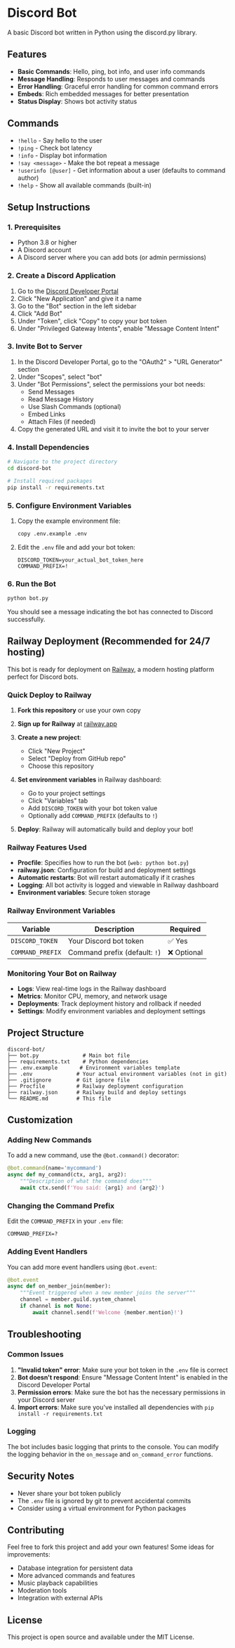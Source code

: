 # Discord Bot

A basic Discord bot written in Python using the discord.py library.

## Features

- **Basic Commands**: Hello, ping, bot info, and user info commands
- **Message Handling**: Responds to user messages and commands
- **Error Handling**: Graceful error handling for common command errors
- **Embeds**: Rich embedded messages for better presentation
- **Status Display**: Shows bot activity status

## Commands

- `!hello` - Say hello to the user
- `!ping` - Check bot latency
- `!info` - Display bot information
- `!say <message>` - Make the bot repeat a message
- `!userinfo [@user]` - Get information about a user (defaults to command author)
- `!help` - Show all available commands (built-in)

## Setup Instructions

### 1. Prerequisites

- Python 3.8 or higher
- A Discord account
- A Discord server where you can add bots (or admin permissions)

### 2. Create a Discord Application

1. Go to the [Discord Developer Portal](https://discord.com/developers/applications)
2. Click "New Application" and give it a name
3. Go to the "Bot" section in the left sidebar
4. Click "Add Bot"
5. Under "Token", click "Copy" to copy your bot token
6. Under "Privileged Gateway Intents", enable "Message Content Intent"

### 3. Invite Bot to Server

1. In the Discord Developer Portal, go to the "OAuth2" > "URL Generator" section
2. Under "Scopes", select "bot"
3. Under "Bot Permissions", select the permissions your bot needs:
   - Send Messages
   - Read Message History
   - Use Slash Commands (optional)
   - Embed Links
   - Attach Files (if needed)
4. Copy the generated URL and visit it to invite the bot to your server

### 4. Install Dependencies

```bash
# Navigate to the project directory
cd discord-bot

# Install required packages
pip install -r requirements.txt
```

### 5. Configure Environment Variables

1. Copy the example environment file:
   ```bash
   copy .env.example .env
   ```

2. Edit the `.env` file and add your bot token:
   ```
   DISCORD_TOKEN=your_actual_bot_token_here
   COMMAND_PREFIX=!
   ```

### 6. Run the Bot

```bash
python bot.py
```

You should see a message indicating the bot has connected to Discord successfully.

## Railway Deployment (Recommended for 24/7 hosting)

This bot is ready for deployment on [Railway](https://railway.app), a modern hosting platform perfect for Discord bots.

### Quick Deploy to Railway

1. **Fork this repository** or use your own copy

2. **Sign up for Railway** at [railway.app](https://railway.app)

3. **Create a new project**:
   - Click "New Project"
   - Select "Deploy from GitHub repo"
   - Choose this repository

4. **Set environment variables** in Railway dashboard:
   - Go to your project settings
   - Click "Variables" tab
   - Add `DISCORD_TOKEN` with your bot token value
   - Optionally add `COMMAND_PREFIX` (defaults to `!`)

5. **Deploy**: Railway will automatically build and deploy your bot!

### Railway Features Used

- **Procfile**: Specifies how to run the bot (`web: python bot.py`)
- **railway.json**: Configuration for build and deployment settings
- **Automatic restarts**: Bot will restart automatically if it crashes
- **Logging**: All bot activity is logged and viewable in Railway dashboard
- **Environment variables**: Secure token storage

### Railway Environment Variables

| Variable | Description | Required |
|----------|-------------|-----------|
| `DISCORD_TOKEN` | Your Discord bot token | ✅ Yes |
| `COMMAND_PREFIX` | Command prefix (default: `!`) | ❌ Optional |

### Monitoring Your Bot on Railway

- **Logs**: View real-time logs in the Railway dashboard
- **Metrics**: Monitor CPU, memory, and network usage
- **Deployments**: Track deployment history and rollback if needed
- **Settings**: Modify environment variables and deployment settings

## Project Structure

```
discord-bot/
├── bot.py              # Main bot file
├── requirements.txt    # Python dependencies
├── .env.example       # Environment variables template
├── .env              # Your actual environment variables (not in git)
├── .gitignore        # Git ignore file
├── Procfile          # Railway deployment configuration
├── railway.json      # Railway build and deploy settings
└── README.md         # This file
```

## Customization

### Adding New Commands

To add a new command, use the `@bot.command()` decorator:

```python
@bot.command(name='mycommand')
async def my_command(ctx, arg1, arg2):
    """Description of what the command does"""
    await ctx.send(f'You said: {arg1} and {arg2}')
```

### Changing the Command Prefix

Edit the `COMMAND_PREFIX` in your `.env` file:

```
COMMAND_PREFIX=?
```

### Adding Event Handlers

You can add more event handlers using `@bot.event`:

```python
@bot.event
async def on_member_join(member):
    """Event triggered when a new member joins the server"""
    channel = member.guild.system_channel
    if channel is not None:
        await channel.send(f'Welcome {member.mention}!')
```

## Troubleshooting

### Common Issues

1. **"Invalid token" error**: Make sure your bot token in the `.env` file is correct
2. **Bot doesn't respond**: Ensure "Message Content Intent" is enabled in the Discord Developer Portal
3. **Permission errors**: Make sure the bot has the necessary permissions in your Discord server
4. **Import errors**: Make sure you've installed all dependencies with `pip install -r requirements.txt`

### Logging

The bot includes basic logging that prints to the console. You can modify the logging behavior in the `on_message` and `on_command_error` functions.

## Security Notes

- Never share your bot token publicly
- The `.env` file is ignored by git to prevent accidental commits
- Consider using a virtual environment for Python packages

## Contributing

Feel free to fork this project and add your own features! Some ideas for improvements:

- Database integration for persistent data
- More advanced commands and features
- Music playback capabilities
- Moderation tools
- Integration with external APIs

## License

This project is open source and available under the MIT License.
